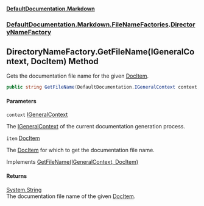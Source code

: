#### [DefaultDocumentation\.Markdown](../../../../index.md 'index')
### [DefaultDocumentation\.Markdown\.FileNameFactories](../../../../index.md#DefaultDocumentation.Markdown.FileNameFactories 'DefaultDocumentation\.Markdown\.FileNameFactories').[DirectoryNameFactory](index.md 'DefaultDocumentation\.Markdown\.FileNameFactories\.DirectoryNameFactory')

## DirectoryNameFactory\.GetFileName\(IGeneralContext, DocItem\) Method

Gets the documentation file name for the given [DocItem](https://github.com/Doraku/DefaultDocumentation/blob/master/documentation/api/DefaultDocumentation/Models/DocItem/index.md 'DefaultDocumentation\.Models\.DocItem')\.

```csharp
public string GetFileName(DefaultDocumentation.IGeneralContext context, DefaultDocumentation.Models.DocItem item);
```
#### Parameters

<a name='DefaultDocumentation.Markdown.FileNameFactories.DirectoryNameFactory.GetFileName(DefaultDocumentation.IGeneralContext,DefaultDocumentation.Models.DocItem).context'></a>

`context` [IGeneralContext](https://github.com/Doraku/DefaultDocumentation/blob/master/documentation/api/DefaultDocumentation/IGeneralContext/index.md 'DefaultDocumentation\.IGeneralContext')

The [IGeneralContext](https://github.com/Doraku/DefaultDocumentation/blob/master/documentation/api/DefaultDocumentation/IGeneralContext/index.md 'DefaultDocumentation\.IGeneralContext') of the current documentation generation process\.

<a name='DefaultDocumentation.Markdown.FileNameFactories.DirectoryNameFactory.GetFileName(DefaultDocumentation.IGeneralContext,DefaultDocumentation.Models.DocItem).item'></a>

`item` [DocItem](https://github.com/Doraku/DefaultDocumentation/blob/master/documentation/api/DefaultDocumentation/Models/DocItem/index.md 'DefaultDocumentation\.Models\.DocItem')

The [DocItem](https://github.com/Doraku/DefaultDocumentation/blob/master/documentation/api/DefaultDocumentation/Models/DocItem/index.md 'DefaultDocumentation\.Models\.DocItem') for which to get the documentation file name\.

Implements [GetFileName\(IGeneralContext, DocItem\)](https://github.com/Doraku/DefaultDocumentation/blob/master/documentation/api/DefaultDocumentation/Api/IFileNameFactory/GetFileName(IGeneralContext,DocItem).md 'DefaultDocumentation\.Api\.IFileNameFactory\.GetFileName\(DefaultDocumentation\.IGeneralContext,DefaultDocumentation\.Models\.DocItem\)')

#### Returns
[System\.String](https://docs.microsoft.com/en-us/dotnet/api/System.String 'System\.String')  
The documentation file name of the given [DocItem](https://github.com/Doraku/DefaultDocumentation/blob/master/documentation/api/DefaultDocumentation/Models/DocItem/index.md 'DefaultDocumentation\.Models\.DocItem')\.